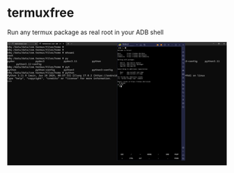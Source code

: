 # termuxfree
Run any termux package as real root in your ADB shell

![](https://github.com/hansalemaos/termuxfree/blob/main/pythonasroot.png?raw=true)
